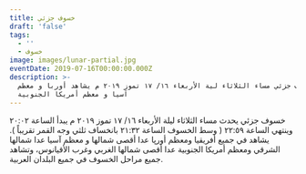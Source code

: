 ```yaml
---
title: خسوف جزئي
draft: 'false'
tags:
  - ''
  - خسوف
image: images/lunar-partial.jpg
eventDate: 2019-07-16T00:00:00.000Z
description: >-
  خسوف جزئي مساء الثلاثاء لية الأربعاء ١٦/ ١٧ تموز ٢٠١٩ م يشاهد أوربا و معظم
  آسيا و معظم أمريكا الجنوبية
---
```


خسوف جزئي يحدث مساء الثلاثاء ليلة الأربعاء ١٦/ ١٧ تموز ٢٠١٩ م يبدأ الساعة ٢٠:٠٢ وينتهي الساعة ٢٢:٥٩ ( وسط الخسوف الساعة ٢١:٣٢ بانخساف ثلثي وجه القمر تقريباً ).
يشاهد في جميع أفريقيا ومعظم أورپا عدا أقصى شمالها و معظم آسيا عدا شمالها الشرقي ومعظم أمريكا الجنوبية عدا أقصى شمالها الغربي وغرب الأقيانوس، وتشاهد جميع مراحل الخسوف في جميع البلدان العربية.
